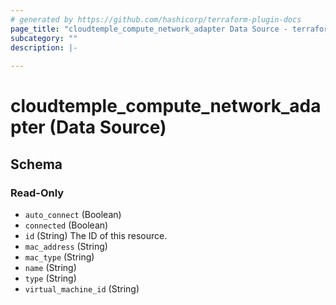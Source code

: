 ```yaml
---
# generated by https://github.com/hashicorp/terraform-plugin-docs
page_title: "cloudtemple_compute_network_adapter Data Source - terraform-provider-cloudtemple"
subcategory: ""
description: |-
  
---
```


# cloudtemple_compute_network_adapter (Data Source)





<!-- schema generated by tfplugindocs -->
## Schema

### Read-Only

- `auto_connect` (Boolean)
- `connected` (Boolean)
- `id` (String) The ID of this resource.
- `mac_address` (String)
- `mac_type` (String)
- `name` (String)
- `type` (String)
- `virtual_machine_id` (String)


